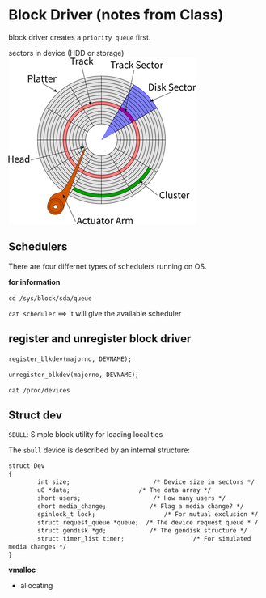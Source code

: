 # Block Driver (notes from Class)

block driver creates a `priority queue` first.

sectors in device (HDD or storage) ![](./main-qimg-5d2affa5ac2d66acbd1cfef07f360f24.webp)

## Schedulers
There are four differnet types of schedulers running on OS.

**for information**

`cd /sys/block/sda/queue`

`cat scheduler` ==> It will give the available scheduler

## register and unregister block driver

`register_blkdev(majorno, DEVNAME);`

`unregister_blkdev(majorno, DEVNAME);`

`cat /proc/devices`

## Struct dev
`SBULL`: Simple block utility for loading localities

The `sbull` device is described by an internal structure:

```
struct Dev 
{
 		int size;						/* Device size in sectors */
 		u8 *data;					/* The data array */
 		short users;					/* How many users */
 		short media_change;		       /* Flag a media change? */
 		spinlock_t lock;			       /* For mutual exclusion */
 		struct request_queue *queue;  /* The device request queue *	/
 		struct gendisk *gd;		       /* The gendisk structure */
 		struct timer_list timer;	               /* For simulated media changes */
}
```

**vmalloc**

* allocating